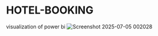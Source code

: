 # HOTEL-BOOKING
visualization of power bi
![Screenshot 2025-07-05 002028](https://github.com/user-attachments/assets/f31186e7-8ef6-4c25-bff9-3fa846f73e8a)

